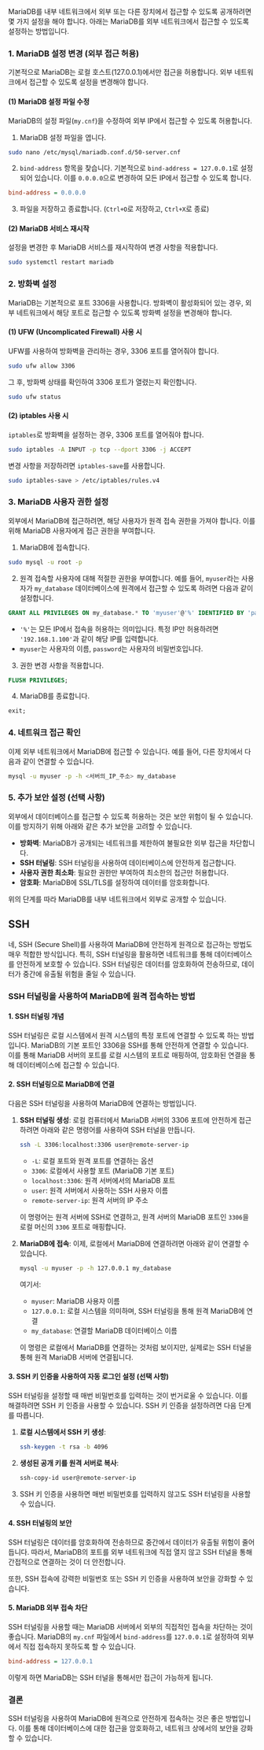 MariaDB를 내부 네트워크에서 외부 또는 다른 장치에서 접근할 수 있도록 공개하려면 몇 가지 설정을 해야 합니다. 아래는 MariaDB를 외부 네트워크에서 접근할 수 있도록 설정하는 방법입니다.

### 1. MariaDB 설정 변경 (외부 접근 허용)
기본적으로 MariaDB는 로컬 호스트(127.0.0.1)에서만 접근을 허용합니다. 외부 네트워크에서 접근할 수 있도록 설정을 변경해야 합니다.

#### (1) MariaDB 설정 파일 수정
MariaDB의 설정 파일(`my.cnf`)을 수정하여 외부 IP에서 접근할 수 있도록 허용합니다.

1. MariaDB 설정 파일을 엽니다.

```bash
sudo nano /etc/mysql/mariadb.conf.d/50-server.cnf
```

2. `bind-address` 항목을 찾습니다. 기본적으로 `bind-address = 127.0.0.1`로 설정되어 있습니다. 이를 `0.0.0.0`으로 변경하여 모든 IP에서 접근할 수 있도록 합니다.

```ini
bind-address = 0.0.0.0
```

3. 파일을 저장하고 종료합니다. (`Ctrl+O`로 저장하고, `Ctrl+X`로 종료)

#### (2) MariaDB 서비스 재시작
설정을 변경한 후 MariaDB 서비스를 재시작하여 변경 사항을 적용합니다.

```bash
sudo systemctl restart mariadb
```

### 2. 방화벽 설정
MariaDB는 기본적으로 포트 3306을 사용합니다. 방화벽이 활성화되어 있는 경우, 외부 네트워크에서 해당 포트로 접근할 수 있도록 방화벽 설정을 변경해야 합니다.

#### (1) UFW (Uncomplicated Firewall) 사용 시
UFW를 사용하여 방화벽을 관리하는 경우, 3306 포트를 열어줘야 합니다.

```bash
sudo ufw allow 3306
```

그 후, 방화벽 상태를 확인하여 3306 포트가 열렸는지 확인합니다.

```bash
sudo ufw status
```

#### (2) iptables 사용 시
`iptables`로 방화벽을 설정하는 경우, 3306 포트를 열어줘야 합니다.

```bash
sudo iptables -A INPUT -p tcp --dport 3306 -j ACCEPT
```

변경 사항을 저장하려면 `iptables-save`를 사용합니다.

```bash
sudo iptables-save > /etc/iptables/rules.v4
```

### 3. MariaDB 사용자 권한 설정
외부에서 MariaDB에 접근하려면, 해당 사용자가 원격 접속 권한을 가져야 합니다. 이를 위해 MariaDB 사용자에게 접근 권한을 부여합니다.

1. MariaDB에 접속합니다.

```bash
sudo mysql -u root -p
```

2. 원격 접속할 사용자에 대해 적절한 권한을 부여합니다. 예를 들어, `myuser`라는 사용자가 `my_database` 데이터베이스에 원격에서 접근할 수 있도록 하려면 다음과 같이 설정합니다.

```sql
GRANT ALL PRIVILEGES ON my_database.* TO 'myuser'@'%' IDENTIFIED BY 'password';
```

- `'%'`는 모든 IP에서 접속을 허용하는 의미입니다. 특정 IP만 허용하려면 `'192.168.1.100'`과 같이 해당 IP를 입력합니다.
- `myuser`는 사용자의 이름, `password`는 사용자의 비밀번호입니다.

3. 권한 변경 사항을 적용합니다.

```sql
FLUSH PRIVILEGES;
```

4. MariaDB를 종료합니다.

```sql
exit;
```

### 4. 네트워크 접근 확인
이제 외부 네트워크에서 MariaDB에 접근할 수 있습니다. 예를 들어, 다른 장치에서 다음과 같이 연결할 수 있습니다.

```bash
mysql -u myuser -p -h <서버의_IP_주소> my_database
```

### 5. 추가 보안 설정 (선택 사항)
외부에서 데이터베이스를 접근할 수 있도록 허용하는 것은 보안 위험이 될 수 있습니다. 이를 방지하기 위해 아래와 같은 추가 보안을 고려할 수 있습니다.

- **방화벽**: MariaDB가 공개되는 네트워크를 제한하여 불필요한 외부 접근을 차단합니다.
- **SSH 터널링**: SSH 터널링을 사용하여 데이터베이스에 안전하게 접근합니다.
- **사용자 권한 최소화**: 필요한 권한만 부여하여 최소한의 접근만 허용합니다.
- **암호화**: MariaDB에 SSL/TLS를 설정하여 데이터를 암호화합니다.

위의 단계를 따라 MariaDB를 내부 네트워크에서 외부로 공개할 수 있습니다.



## SSH

네, SSH (Secure Shell)를 사용하여 MariaDB에 안전하게 원격으로 접근하는 방법도 매우 적합한 방식입니다. 특히, SSH 터널링을 활용하면 네트워크를 통해 데이터베이스를 안전하게 보호할 수 있습니다. SSH 터널링은 데이터를 암호화하여 전송하므로, 데이터가 중간에 유출될 위험을 줄일 수 있습니다.

### SSH 터널링을 사용하여 MariaDB에 원격 접속하는 방법

#### 1. SSH 터널링 개념
SSH 터널링은 로컬 시스템에서 원격 시스템의 특정 포트에 연결할 수 있도록 하는 방법입니다. MariaDB의 기본 포트인 3306을 SSH를 통해 안전하게 연결할 수 있습니다. 이를 통해 MariaDB 서버의 포트를 로컬 시스템의 포트로 매핑하여, 암호화된 연결을 통해 데이터베이스에 접근할 수 있습니다.

#### 2. SSH 터널링으로 MariaDB에 연결
다음은 SSH 터널링을 사용하여 MariaDB에 연결하는 방법입니다.

1. **SSH 터널링 생성**:
   로컬 컴퓨터에서 MariaDB 서버의 3306 포트에 안전하게 접근하려면 아래와 같은 명령어를 사용하여 SSH 터널을 만듭니다.

   ```bash
   ssh -L 3306:localhost:3306 user@remote-server-ip
   ```

   - `-L`: 로컬 포트와 원격 포트를 연결하는 옵션
   - `3306`: 로컬에서 사용할 포트 (MariaDB 기본 포트)
   - `localhost:3306`: 원격 서버에서의 MariaDB 포트
   - `user`: 원격 서버에서 사용하는 SSH 사용자 이름
   - `remote-server-ip`: 원격 서버의 IP 주소

   이 명령어는 원격 서버에 SSH로 연결하고, 원격 서버의 MariaDB 포트인 `3306`을 로컬 머신의 `3306` 포트로 매핑합니다.

2. **MariaDB에 접속**:
   이제, 로컬에서 MariaDB에 연결하려면 아래와 같이 연결할 수 있습니다.

   ```bash
   mysql -u myuser -p -h 127.0.0.1 my_database
   ```

   여기서:
   - `myuser`: MariaDB 사용자 이름
   - `127.0.0.1`: 로컬 시스템을 의미하며, SSH 터널링을 통해 원격 MariaDB에 연결
   - `my_database`: 연결할 MariaDB 데이터베이스 이름

   이 명령은 로컬에서 MariaDB를 연결하는 것처럼 보이지만, 실제로는 SSH 터널을 통해 원격 MariaDB 서버에 연결됩니다.

#### 3. SSH 키 인증을 사용하여 자동 로그인 설정 (선택 사항)
SSH 터널링을 설정할 때 매번 비밀번호를 입력하는 것이 번거로울 수 있습니다. 이를 해결하려면 SSH 키 인증을 사용할 수 있습니다. SSH 키 인증을 설정하려면 다음 단계를 따릅니다.

1. **로컬 시스템에서 SSH 키 생성**:

   ```bash
   ssh-keygen -t rsa -b 4096
   ```

2. **생성된 공개 키를 원격 서버로 복사**:

   ```bash
   ssh-copy-id user@remote-server-ip
   ```

3. SSH 키 인증을 사용하면 매번 비밀번호를 입력하지 않고도 SSH 터널링을 사용할 수 있습니다.

#### 4. SSH 터널링의 보안
SSH 터널링은 데이터를 암호화하여 전송하므로 중간에서 데이터가 유출될 위험이 줄어듭니다. 따라서, MariaDB의 포트를 외부 네트워크에 직접 열지 않고 SSH 터널을 통해 간접적으로 연결하는 것이 더 안전합니다.

또한, SSH 접속에 강력한 비밀번호 또는 SSH 키 인증을 사용하여 보안을 강화할 수 있습니다.

#### 5. MariaDB 외부 접속 차단
SSH 터널링을 사용할 때는 MariaDB 서버에서 외부의 직접적인 접속을 차단하는 것이 좋습니다. MariaDB의 `my.cnf` 파일에서 `bind-address`를 `127.0.0.1`로 설정하여 외부에서 직접 접속하지 못하도록 할 수 있습니다.

```ini
bind-address = 127.0.0.1
```

이렇게 하면 MariaDB는 SSH 터널을 통해서만 접근이 가능하게 됩니다.

### 결론
SSH 터널링을 사용하여 MariaDB에 원격으로 안전하게 접속하는 것은 좋은 방법입니다. 이를 통해 데이터베이스에 대한 접근을 암호화하고, 네트워크 상에서의 보안을 강화할 수 있습니다.
